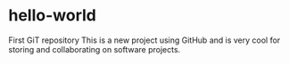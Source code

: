 # hello-world
First GiT repository
This is a new project using GitHub and is very cool for storing and collaborating on software projects.
